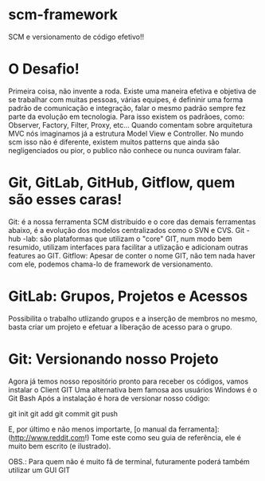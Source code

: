 # scm-framework
SCM e versionamento de código efetivo!!

# O Desafio! 
Primeira coisa, não invente a roda.
Existe uma maneira efetiva e objetiva de se trabalhar com muitas pessoas, várias equipes, é defininir uma forma padrão de comunicação e integração, falar o mesmo padrão sempre fez parte da evolução em tecnologia.
Para isso existem os padrãoes, como: Observer, Factory, Filter, Proxy, etc...
Quando comentam sobre arquitetura MVC nós imaginamos já a estrutura Model View e Controller.
No mundo scm isso não é diferente, existem muitos patterns que ainda são negligenciados ou pior, o publico não conhece ou nunca ouviram falar.


# Git, GitLab, GitHub, Gitflow, quem são esses caras!

Git: é a nossa ferramenta SCM distribuído e o core das demais ferramentas abaixo, é a evolução dos modelos centralizados como o SVN e CVS.
Git -hub -lab: são plataformas que utilizam o "core" GIT, num modo bem resumido, utilizam interfaces para facilitar a utlização e adicionam outras features ao GIT.
Gitflow: Apesar de conter o nome GIT, não tem nada haver com ele, podemos chama-lo de framework de versionamento.

# GitLab: Grupos, Projetos e Acessos

Possibilita o trabalho utlizando grupos e a inserção de membros no mesmo, basta criar um projeto e efetuar a liberação de acesso para o grupo.

# Git: Versionando nosso Projeto
Agora já temos nosso repositório pronto para receber os códigos, vamos instalar o Client GIT
Uma alternativa bem famosa aos usuários Windows é o Git Bash
Após a instalação é hora de versionar nosso código:

git init
git add
git commit
git push

E, por último e não menos importarte, [o manual da ferramenta]:(http://www.reddit.com!)
Tome este como seu guia de referência, ele é muito bem escrito (e ilustrado).

OBS.: Para quem não é muito fã de terminal, futuramente poderá também utilizar um GUI GIT



